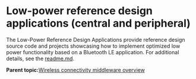 # Low-power reference design applications \(central and peripheral\) 

The Low-Power Reference Design Applications provide reference design source code and projects showcasing how to implement optimized low power functionality based on a Bluetooth LE application. For additional details, see the [readme.md](../../../../../examples/wireless_examples/reference_design/readme.md).

**Parent topic:**[Wireless connectivity middleware overview](../topics/wireless_connectivity_middleware_overview.md)

